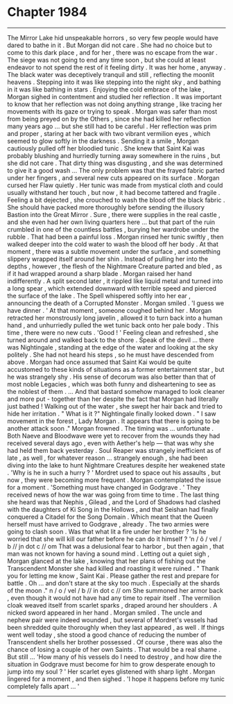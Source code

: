 
# Chapter 1984


---

The Mirror Lake hid unspeakable horrors , so very few people would have dared to bathe in it . But Morgan did not care .
She had no choice but to come to this dark place , and for her , there was no escape from the war . The siege was not going to end any time soon , but she could at least endeavor to not spend the rest of it feeling dirty .
It was her home , anyway .
The black water was deceptively tranquil and still , reflecting the moonlit heavens . Stepping into it was like stepping into the night sky , and bathing in it was like bathing in stars .
Enjoying the cold embrace of the lake , Morgan sighed in contentment and studied her reflection . It was important to know that her reflection was not doing anything strange , like tracing her movements with its gaze or trying to speak . Morgan was safer than most from being preyed on by the Others , since she had killed her reflection many years ago … but she still had to be careful . Her reflection was prim and proper , staring at her back with two vibrant vermilion eyes , which seemed to glow softly in the darkness . Sending it a smile , Morgan cautiously pulled off her bloodied tunic . She knew that Saint Kai was probably blushing and hurriedly turning away somewhere in the ruins , but she did not care . That dirty thing was disgusting , and she was determined to give it a good wash …
The only problem was that the frayed fabric parted under her fingers , and several new cuts appeared on its surface . Morgan cursed her Flaw quietly . Her tunic was made from mystical cloth and could usually withstand her touch , but now , it had become tattered and fragile . Feeling a bit dejected , she crouched to wash the blood off the black fabric . She should have packed more thoroughly before sending the illusory Bastion into the Great Mirror . Sure , there were supplies in the real castle , and she even had her own living quarters here … but that part of the ruin crumbled in one of the countless battles , burying her wardrobe under the rubble . That had been a painful loss .
Morgan rinsed her tunic swiftly , then walked deeper into the cold water to wash the blood off her body . At that moment , there was a subtle movement under the surface , and something slippery wrapped itself around her shin . Instead of pulling her into the depths , however , the flesh of the Nightmare Creature parted and bled , as if it had wrapped around a sharp blade . Morgan raised her hand indifferently . A split second later , it rippled like liquid metal and turned into a long spear , which extended downward with terrible speed and pierced the surface of the lake .
The Spell whispered softly into her ear , announcing the death of a Corrupted Monster . Morgan smiled . 'I guess we have dinner . '
At that moment , someone coughed behind her . Morgan retracted her monstrously long javelin , allowed it to turn back into a human hand , and unhurriedly pulled the wet tunic back onto her pale body . This time , there were no new cuts .
'Good ! '
Feeling clean and refreshed , she turned around and walked back to the shore . Speak of the devil … there was Nightingale , standing at the edge of the water and looking at the sky politely . She had not heard his steps , so he must have descended from above .
Morgan had once assumed that Saint Kai would be quite accustomed to these kinds of situations as a former entertainment star , but he was strangely shy . His sense of decorum was also better than that of most noble Legacies , which was both funny and disheartening to see as the noblest of them .
… And that bastard somehow managed to look cleaner and more put - together than her despite the fact that Morgan had literally just bathed !
Walking out of the water , she swept her hair back and tried to hide her irritation . " What is it ?"
Nightingale finally looked down . " I saw movement in the forest , Lady Morgan . It appears that there is going to be another attack soon ."
Morgan frowned . The timing was … unfortunate . Both Naeve and Bloodwave were yet to recover from the wounds they had received several days ago , even with Aether's help — that was why she had held them back yesterday .
Soul Reaper was strangely inefficient as of late , as well , for whatever reason … strangely enough , she had been diving into the lake to hunt Nightmare Creatures despite her weakened state .
'Why is he in such a hurry ? '
Mordret used to space out his assaults , but now , they were becoming more frequent . Morgan contemplated the issue for a moment .
'Something must have changed in Godgrave . '
They received news of how the war was going from time to time . The last thing she heard was that Nephis , Gilead , and the Lord of Shadows had clashed with the daughters of Ki Song in the Hollows , and that Seishan had finally conquered a Citadel for the Song Domain .
Which meant that the Queen herself must have arrived to Godgrave , already . The two armies were going to clash soon .
Was that what lit a fire under her brother ?
'Is he worried that she will kill our father before he can do it himself ? 'n / ô / vel / b // jn dot c // om
That was a delusional fear to harbor , but then again , that man was not known for having a sound mind . Letting out a quiet sigh , Morgan glanced at the lake , knowing that her plans of fishing out the Transcendent Monster she had killed and roasting it were ruined . " Thank you for letting me know , Saint Kai . Please gather the rest and prepare for battle . Oh ... and don't stare at the sky too much . Especially at the shards of the moon ." n / o / vel / b // in dot c // om
She summoned her armor back , even though it would not have had any time to repair itself . The vermilion cloak weaved itself from scarlet sparks , draped around her shoulders . A nicked sword appeared in her hand . Morgan smiled . The uncle and nephew pair were indeed wounded , but several of Mordret's vessels had been shredded quite thoroughly when they last appeared , as well . If things went well today , she stood a good chance of reducing the number of Transcendent shells her brother possessed .
Of course , there was also the chance of losing a couple of her own Saints . That would be a real shame .
But still …
'How many of his vessels do I need to destroy , and how dire the situation in Godgrave must become for him to grow desperate enough to jump into my soul ? '
Her scarlet eyes glistened with sharp light . Morgan lingered for a moment , and then sighed .
'I hope it happens before my tunic completely falls apart … '

---

